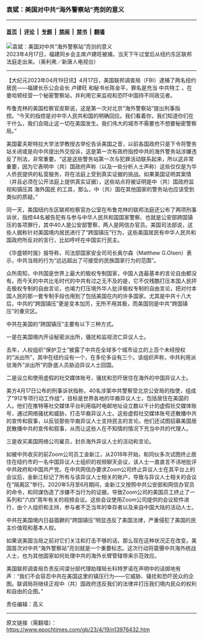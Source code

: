 ### 袁斌：美国对中共“海外警察站”亮剑的意义

---

#### [首页](../../../..?n13976432) &nbsp;|&nbsp; [评论](../../../../../epoch-comment?n13976432) &nbsp;|&nbsp; [专题](../../../../../epoch-special?n13976432) &nbsp;|&nbsp; [禁闻](../../../../../epoch-news?n13976432) &nbsp;|&nbsp; [禁书](../../../../../books?n13976432) &nbsp;|&nbsp; [翻墙](https://github.com/gfw-breaker/nogfw/blob/master/README.md?n13976432)


<div><img alt="袁斌：美国对中共“海外警察站”亮剑的意义" class="attachment-djy_600_400 size-djy_600_400 wp-post-image" src="https://i.epochtimes.com/assets/uploads/2023/04/id13976438-165432-.jpeg"/>
<div class="caption">
 2023年4月17日，福建同乡会主席卢建旺被捕，当天下午过堂后从纽约东区联邦法庭走出来。（奥利弗／新唐人电视台）
</div></div><hr/><div class="post_content" id="artbody" itemprop="articleBody">
 <!-- article content begin -->
 <p>
  【大纪元2023年04月19日讯】4月17日，美国联邦调查局（FBI）逮捕了两名纽约居民——福建长乐公会会长
  <ok href="https://www.epochtimes.com/gb/tag/%E5%8D%A2%E5%BB%BA%E6%97%BA.html">
   卢建旺
  </ok>
  和秘书长陈金平，罪名是充当
  <ok href="https://www.epochtimes.com/gb/tag/%E4%B8%AD%E5%85%B1%E7%89%B9%E5%B7%A5.html">
   中共特工
  </ok>
  ，在曼哈顿经营一个秘密警察站，并利用它来监视和恐吓中国持不同政见者。
 </p>
 <p>
  布鲁克林的美国检察官皮斯说，这是第一次对北京“海外警察站”提出刑事指控。“今天的指控是对中华人民共和国的明确回应。我们看着你，我们知道你们在干什么，我们会阻止这一切在美国发生。我们伟大的城市不需要也不想要秘密警察局。”
 </p>
 <p>
  美国霍夫斯特拉大学法学教授古举伦告诉美国之音，以前各国政府只是下令将警务站关闭或是向中共提出外交投诉，这是第一次有政府指控中共的海外警务站涉嫌违反了刑法，非常重要。“这是这些警务站第一次与犯罪活动联系起来，所以这非常重要，因为它表明中（共）国政府声称（以及一些分析人士声称）这些仅仅是为华人侨民提供的私营服务，将在法庭上受到真实证据的挑战。如果美国证明其案情（并且必须在公开法庭上提供真实证据），这些站点将被证明是中（共）国政府监视和镇压其
  <ok href="https://www.epochtimes.com/gb/tag/%E6%B5%B7%E5%A4%96%E5%9B%BD%E6%B0%91.html">
   海外国民
  </ok>
  的工具，那么，中（共）国在其他国家的警务站也应该受到类似的质疑。”
 </p>
 <p>
  同一天，美国纽约东区联邦检察官办公室在布鲁克林的联邦法庭还公布了两项刑事诉状，指控44名被告犯有与参与中华人民共和国国家警察、也就是公安部跨国镇压的各项罪行，其中40人是公安部警察，两人是网信办官员。美国司法部说，这些人据称针对美国境内居民进行了“跨国镇压”行为，这些美国居民有中华人民共和国政府所反对的言行，比如呼吁在中国实行民主。
 </p>
 <p>
  《华盛顿时报》报导称，司法部国家安全司司长奥尔森（Matthew G.Olsen）表示，中共当局的行为“远远超出了可接受的民族国家行为的范围”。
 </p>
 <p>
  众所周知，中共国是世界上最大的极权专制国家，中国人连最基本的言论自由都没有。而今天的中共比毛时代的中共有过之无不及的是，它不仅残酷打压本国人民抨击极权专制的自由言论，也竭力打压境外华人批评极权专制的自由言论，把对付本国人民的那一套专制手段也用到了包括美国在内的许多国家。尤其是中共十八大后，中共的“跨国镇压”更是变本加厉，无所不用其极，而美国则是中共“跨国镇压”的重灾区。
 </p>
 <p>
  中共在美国的“跨国镇压”主要有以下三种方式。
 </p>
 <p>
  一是在美国境内开设秘密派出所，骚扰和监视流亡异议人士。
 </p>
 <p>
  去年，人权组织“保护卫士”披露了中共在全球多个城市设立的上百个未经授权的“派出所”，其中在纽约设有一个，在多伦多设有三个。该组织声称，中共利用派驻海外“派出所”的卧底人员胁迫异议人士回国。
 </p>
 <p>
  二是设立和使用虚假的社交媒体账号，骚扰和恐吓居住在海外的中国异议人士。
 </p>
 <p>
  美方4月17日公布的刑事诉状指称，40名涉案中共警察受北京公安局的指使，组成了“912专项行动工作组”，目标是世界各地的华裔异议人士，包括居住在美国的人。他们在推特等社交媒体平台利用临时电邮地址设立数以千计的虚假社交媒体账号，通过网络骚扰和威胁，打击华裔异议人士。这些虚假社交媒体账号还散播中共的宣传和叙事，以反驳那些华裔异议人士支持民主的言论。他们还试图招募美国居民散播中共的宣传和叙事，从而让这些人在不知情的情况下充当中共的代理人。
 </p>
 <p>
  三是收买美国网络公司雇员，封杀海外异议人士的活动和言论。
 </p>
 <p>
  如被中共收买的前Zoom公司员工金新江，从2018年开始，和同伙多次试图终止居住在纽约市的一名中国异议人士组织的视频聊天会议，该人士一直直言不讳地批评中共政府和中国共产党。在中共网信办要求Zoom公司终止异议人士在其平台上的会议后，金新江标记了所有与该异议人士相关的账户，导致与异议人士相关的会议在“隔离区”举行。2020年5月至6月期间，金新江又按照中共公安部和网信办官员的命令，和同谋伪造了涉嫌不当行为的证据，导致Zoom公司的美国员工终止了一系列和“六四”周年有关的视频会议。这些会议使用Zoom公司提供的会议软件进行，由个人组织和主持，参与者不乏当年的幸存者以及来自中国大陆的活动人士。
 </p>
 <p>
  中共在美国境内日益猖獗的“跨国镇压”明显违反了美国法律，严重侵犯了美国的民主价值观和基本人权。
 </p>
 <p>
  如果说美国当局之前对它们关注和打击不够的话，那么现在这种状况正在改变。美国首次对中共“海外警察站”亮剑就是一个重要标志。这次行动将震慑中共海外统战人士，也为其他国家如何处理中共的海外长臂管辖带来示范效应。
 </p>
 <p>
  美国联邦调查局负责反间谍分部代理助理局长科特罗诺在声明中的话掷地有声：“我们不会容忍中共在美国这里的镇压行为——它威胁、骚扰和恐吓民众的企图。联调局将继续正视中（共）国政府违反我们的法律并打压我们境内民众的权利和自由的企图。”
 </p>
 <p>
  责任编辑：高义
 </p>
 <!-- article content end -->
 <div id="below_article_ad">
 </div>
</div>


---

原文链接（需翻墙）：https://www.epochtimes.com/gb/23/4/19/n13976432.htm